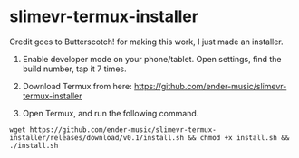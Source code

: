 # slimevr-termux-installer

Credit goes to Butterscotch! for making this work, I just made an installer.

1. Enable developer mode on your phone/tablet.
    Open settings, find the build number, tap it 7 times.

2. Download Termux from here: https://github.com/ender-music/slimevr-termux-installer

3. Open Termux, and run the following command.
```
wget https://github.com/ender-music/slimevr-termux-installer/releases/download/v0.1/install.sh && chmod +x install.sh && ./install.sh
